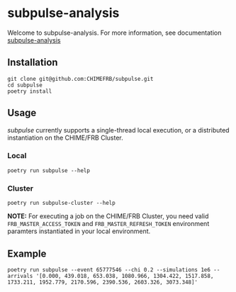# subpulse-analysis

Welcome to subpulse-analysis. For more information, see documentation [subpulse-analysis](chimefrb.github.io/subpulse-analysis)

## Installation

```
git clone git@github.com:CHIMEFRB/subpulse.git
cd subpulse
poetry install
```

## Usage
*subpulse* currently supports a single-thread local execution, or a distributed instantiation on the CHIME/FRB Cluster.

### Local

```
poetry run subpulse --help
```

### Cluster
```
poetry run subpulse-cluster --help
```

**NOTE:** For executing a job on the CHIME/FRB Cluster, you need valid `FRB_MASTER_ACCESS_TOKEN` and `FRB_MASTER_REFRESH_TOKEN` environment paramters instantiated in your local environment.

## Example

```
poetry run subpulse --event 65777546 --chi 0.2 --simulations 1e6 --arrivals '[0.000, 439.018, 653.038, 1080.966, 1304.422, 1517.858, 1733.211, 1952.779, 2170.596, 2390.536, 2603.326, 3073.348]'
```

